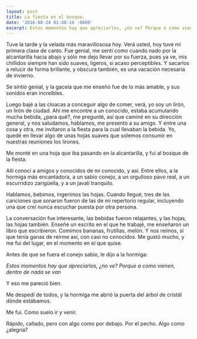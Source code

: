 ```yaml
---
layout: post
title: La fiesta en el bosque.
date: '2016-08-24 01:48:16 -0600'
excerpt: Estos momentos hay que apreciarlos, ¿no ve? Porque a como vienen, dentro de nada se van, dijo el conejo.
---
```


Tuve la tarde y la velada más maravillososa hoy. Verá usted, hoy tuve mi primera clase de canto. Fue genial, me sentí como cuando nado por la alcantarilla hacia abajo y sólo me dejo llevar por su fuerza, pues ya ve, mis chillidos siempre han sido suaves, ligeros, si acaso perceptibles. Y sacarlos a relucir de forma brillante, y obscura también, es una vacación necesaria de invierno.

Se sintió genial, y la gacela que me enseñó fue de lo más amable, y sus sonidos eran increíbles.

Luego bajé a las cloacas a conceguir algo de comer, verá, yo soy un lirón, un lirón de ciudad. Ahí me encontre a un conocido, estaba acumulando mucha bebida, ¿para qué?, me pregunté, así que caminé en su dirección general, y nos saludamos, hablamos, me presentó a su amigo. Y entre una cosa y otra, me invitaron a la fiesta para la cual llevaban la bebida. Yo, quedé en llevar algo de unas hojas suaves que solemos consumir en nuestras reuniones los lirones.

Me monté en una hoja que iba pasando en la alcantarilla, y fui al bosque de la fiesta.

Allí conocí a amigos y conocidos de mi conocido, y así. Entre ellos, a la hormiga más encantadora, a un sabio conejo, a un orgulloso pavo real, a un escurridizo zarigüella, y a un javalí tranquilo.

Hablamos, bebimos, ingerimos las hojas. Cuando llegué, tres de las canciones que sonaron fueron de las de mi repertorio regular, incluyendo una que creí nunca escuchar puesta por otra persona.

La conversación fue interesante, las bebidas fueron relajantes, y las hojas, las hojas también. Enseñé un escrito en el que he trabajé, me enseñaron un libro que escribieron. Comimos bananas, frutillas, melón. Y nos reímos, sí que tenía ganas de reírme así, con casi no conocidos. Me gustó mucho, y me fui del lugar, en el momento en el que quise.

Antes de que se fuera el conejo sabio, le dijo a la hormiga:

*Estos momentos hay que apreciarlos, ¿no ve? Porque a como vienen, dentro de nada se van*

Y eso me pareció bien.

Me despedí de todos, y la hormiga me abrió la puerta del árbol de cristál dónde estábamos.

Me fui. Como suelo ir y venir.

Rápido, callado, pero con algo como por debajo. Por el pecho. Algo como ¿alegría?
